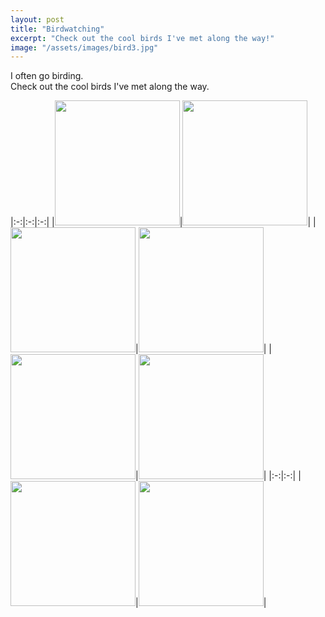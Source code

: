 ```yaml
---
layout: post
title: "Birdwatching"
excerpt: "Check out the cool birds I've met along the way!"
image: "/assets/images/bird3.jpg"
---
```


I often go birding.\
Check out the cool birds I've met along the way.


|:-:|:-:|:-:|
|<img src="../../../assets/images/bird.jpg" height=200px>|<img src="../../../assets/images/bird2.jpg" height=200px>|
|<img src="../../../assets/images/bird7.jpg" height=200px>|<img src="../../../assets/images/bird5.JPG" height=200px>|
|<img src="../../../assets/images/bird8.jpg" height=200px>|<img src="../../../assets/images/bird9.jpg" height=200px>|
|:-:|:-:|
|<img src="../../../assets/images/bird4.JPG" height=200px>|<img src="../../../assets/images/bird6.JPG" height=200px>|

